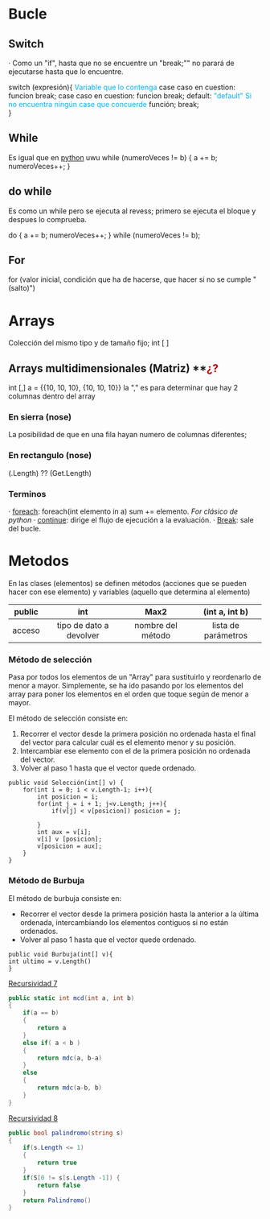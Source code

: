 # Bucle
## Switch
· Como un "if", hasta que no se encuentre un "break;"" no parará de ejecutarse hasta que lo encuentre.

switch (expresión){  <font color="#00b0f0">Variable que lo contenga</font>
case caso en cuestion:
	funcion 
	break;
case caso en cuestion:
	funcion 
	break;
default:    <font color="#00b0f0">"default" Si no encuentra ningún case que concuerde</font>
	función;
	break;    
}

## While
Es igual que en <u>python</u> uwu
while (numeroVeces != b) {
a += b;
numeroVeces++;
}

## do while
Es como un while pero se ejecuta al revess;
primero se ejecuta el bloque y despues lo comprueba.

do {
a += b;
numeroVeces++;
} while (numeroVeces != b);

## For
for (valor inicial, condición que ha de hacerse, que hacer si no se cumple "(salto)")


# Arrays
Colección del mismo tipo y de tamaño fijo;
int [ ] 
## Arrays multidimensionales (Matriz) **<font color="#c00000">¿?</font>
int [,] a = {{10, 10, 10}, {10, 10, 10}}
la "," es para determinar que hay 2 columnas dentro del array

### En sierra (nose)
La posibilidad de que en una fila hayan numero de columnas diferentes;
### En rectangulo (nose)

(.Length) ??
(Get.Length)
### Terminos
· <u>foreach</u>: foreach(int elemento in a) sum += elemento.  _For clásico de python_
· <u>continue</u>: dirige el flujo de ejecución a la evaluación.
· <u>Break</u>: sale del bucle.
# Metodos
En las clases (elementos) se definen métodos (acciones que se pueden hacer con ese elemento) y variables (aquello que determina al elemento)

| public |           int           |       Max2        |   (int a, int b)    |
|:------:|:-----------------------:|:-----------------:|:-------------------:|
| acceso | tipo de dato a devolver | nombre del método | lista de parámetros |

### Método de selección
Pasa por todos los elementos de un "Array" para sustituirlo y reordenarlo de menor a mayor. Simplemente, se ha ido pasando por los elementos del array para poner los elementos en  el orden que toque según de menor a mayor.

El método de selección consiste en: 
1. Recorrer el vector desde la primera  posición no ordenada  hasta el final del vector para calcular cuál es el elemento menor y su posición.
2. Intercambiar ese elemento con el de la primera posición no ordenada del vector.
3. Volver al paso 1 hasta que el vector quede ordenado.

```
public void Selección(int[] v) {
	for(int i = 0; i < v.Length-1; i++){
		int posicion = i;
		for(int j = i + 1; j<v.Length; j++){
			if(v[j] < v[posicion]) posicion = j;
			
		}
		int aux = v[i];
		v[i] v [posicion];
		v[posicion = aux];
	}
}
```
### Método de Burbuja
El método de burbuja consiste en: 
- Recorrer el vector desde la primera  posición hasta la anterior a la última ordenada, intercambiando los elementos contiguos si no están ordenados.
- Volver al paso 1 hasta que el vector quede ordenado.
```
public void Burbuja(int[] v){
int ultimo = v.Length()
}
```



<u>Recursividad 7</u>
```cs
public static int mcd(int a, int b)
{
	if(a == b)
	{
		return a
	}
	else if( a < b )
	{
		return mdc(a, b-a)
	}
	else
	{
		return mdc(a-b, b)
	}
}
```
<u>Recursividad 8</u>
```cs
public bool palindromo(string s)
{
	if(s.Length <= 1)
	{
		return true
	}
	if(S[0 != s[s.Length -1]) {
		return false
	}
	return Palindromo()
}
```
